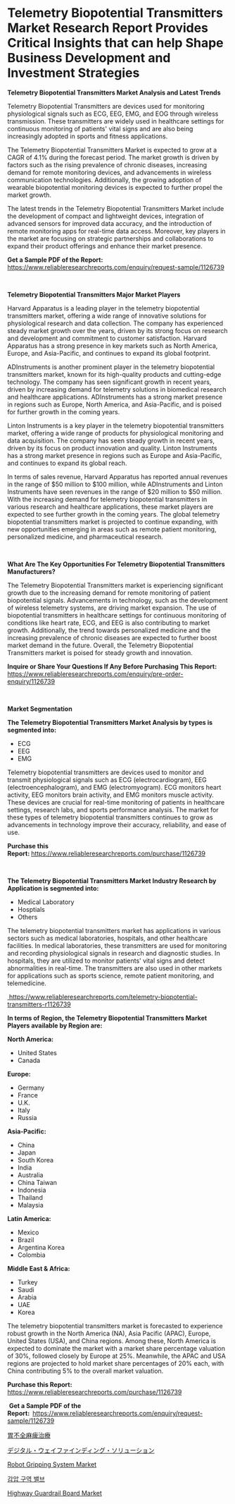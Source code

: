 <p><h1>Telemetry Biopotential Transmitters Market Research Report Provides Critical Insights that can help Shape Business Development and Investment Strategies</h1></p><p><strong>Telemetry Biopotential Transmitters Market Analysis and Latest Trends</strong></p>
<p><p>Telemetry Biopotential Transmitters are devices used for monitoring physiological signals such as ECG, EEG, EMG, and EOG through wireless transmission. These transmitters are widely used in healthcare settings for continuous monitoring of patients' vital signs and are also being increasingly adopted in sports and fitness applications.</p><p>The Telemetry Biopotential Transmitters Market is expected to grow at a CAGR of 4.1% during the forecast period. The market growth is driven by factors such as the rising prevalence of chronic diseases, increasing demand for remote monitoring devices, and advancements in wireless communication technologies. Additionally, the growing adoption of wearable biopotential monitoring devices is expected to further propel the market growth.</p><p>The latest trends in the Telemetry Biopotential Transmitters Market include the development of compact and lightweight devices, integration of advanced sensors for improved data accuracy, and the introduction of remote monitoring apps for real-time data access. Moreover, key players in the market are focusing on strategic partnerships and collaborations to expand their product offerings and enhance their market presence.</p></p>
<p><strong>Get a Sample PDF of the Report:&nbsp;</strong> <a href="https://www.reliableresearchreports.com/enquiry/request-sample/1126739">https://www.reliableresearchreports.com/enquiry/request-sample/1126739</a></p>
<p>&nbsp;</p>
<p><strong>Telemetry Biopotential Transmitters Major Market Players</strong></p>
<p><p>Harvard Apparatus is a leading player in the telemetry biopotential transmitters market, offering a wide range of innovative solutions for physiological research and data collection. The company has experienced steady market growth over the years, driven by its strong focus on research and development and commitment to customer satisfaction. Harvard Apparatus has a strong presence in key markets such as North America, Europe, and Asia-Pacific, and continues to expand its global footprint.</p><p>ADInstruments is another prominent player in the telemetry biopotential transmitters market, known for its high-quality products and cutting-edge technology. The company has seen significant growth in recent years, driven by increasing demand for telemetry solutions in biomedical research and healthcare applications. ADInstruments has a strong market presence in regions such as Europe, North America, and Asia-Pacific, and is poised for further growth in the coming years.</p><p>Linton Instruments is a key player in the telemetry biopotential transmitters market, offering a wide range of products for physiological monitoring and data acquisition. The company has seen steady growth in recent years, driven by its focus on product innovation and quality. Linton Instruments has a strong market presence in regions such as Europe and Asia-Pacific, and continues to expand its global reach.</p><p>In terms of sales revenue, Harvard Apparatus has reported annual revenues in the range of $50 million to $100 million, while ADInstruments and Linton Instruments have seen revenues in the range of $20 million to $50 million. With the increasing demand for telemetry biopotential transmitters in various research and healthcare applications, these market players are expected to see further growth in the coming years. The global telemetry biopotential transmitters market is projected to continue expanding, with new opportunities emerging in areas such as remote patient monitoring, personalized medicine, and pharmaceutical research.</p></p>
<p>&nbsp;</p>
<p><strong>What Are The Key Opportunities For Telemetry Biopotential Transmitters Manufacturers?</strong></p>
<p><p>The Telemetry Biopotential Transmitters market is experiencing significant growth due to the increasing demand for remote monitoring of patient biopotential signals. Advancements in technology, such as the development of wireless telemetry systems, are driving market expansion. The use of biopotential transmitters in healthcare settings for continuous monitoring of conditions like heart rate, ECG, and EEG is also contributing to market growth. Additionally, the trend towards personalized medicine and the increasing prevalence of chronic diseases are expected to further boost market demand in the future. Overall, the Telemetry Biopotential Transmitters market is poised for steady growth and innovation.</p></p>
<p><strong>Inquire or Share Your Questions If Any Before Purchasing This Report:</strong> <a href="https://www.reliableresearchreports.com/enquiry/pre-order-enquiry/1126739">https://www.reliableresearchreports.com/enquiry/pre-order-enquiry/1126739</a></p>
<p>&nbsp;</p>
<p><strong>Market Segmentation</strong></p>
<p><strong>The Telemetry Biopotential Transmitters Market Analysis by types is segmented into:</strong></p>
<p><ul><li>ECG</li><li>EEG</li><li>EMG</li></ul></p>
<p><p>Telemetry biopotential transmitters are devices used to monitor and transmit physiological signals such as ECG (electrocardiogram), EEG (electroencephalogram), and EMG (electromyogram). ECG monitors heart activity, EEG monitors brain activity, and EMG monitors muscle activity. These devices are crucial for real-time monitoring of patients in healthcare settings, research labs, and sports performance analysis. The market for these types of telemetry biopotential transmitters continues to grow as advancements in technology improve their accuracy, reliability, and ease of use.</p></p>
<p><strong>Purchase this Report:&nbsp;</strong><a href="https://www.reliableresearchreports.com/purchase/1126739">https://www.reliableresearchreports.com/purchase/1126739</a></p>
<p>&nbsp;</p>
<p><strong>The Telemetry Biopotential Transmitters Market Industry Research by Application is segmented into:</strong></p>
<p><ul><li>Medical Laboratory</li><li>Hosptials</li><li>Others</li></ul></p>
<p><p>The telemetry biopotential transmitters market has applications in various sectors such as medical laboratories, hospitals, and other healthcare facilities. In medical laboratories, these transmitters are used for monitoring and recording physiological signals in research and diagnostic studies. In hospitals, they are utilized to monitor patients' vital signs and detect abnormalities in real-time. The transmitters are also used in other markets for applications such as sports science, remote patient monitoring, and telemedicine.</p></p>
<p><a href="https://www.reliableresearchreports.com/telemetry-biopotential-transmitters-r1126739">&nbsp;https://www.reliableresearchreports.com/telemetry-biopotential-transmitters-r1126739</a></p>
<p><strong>In terms of Region, the Telemetry Biopotential Transmitters Market Players available by Region are:</strong></p>
<p>
    <p> <strong> North America: </strong>
        <ul>
            <li>United States</li>
            <li>Canada</li>
        </ul>
        </p> 
    <p> <strong> Europe: </strong>
        <ul>
            <li>Germany</li>
            <li>France</li>
            <li>U.K.</li>
            <li>Italy</li>
            <li>Russia</li>
        </ul>
        </p> 
    <p> <strong> Asia-Pacific: </strong>
        <ul>
            <li>China</li>
            <li>Japan</li>
            <li>South Korea</li>
            <li>India</li>
            <li>Australia</li>
            <li>China Taiwan</li>
            <li>Indonesia</li>
            <li>Thailand</li>
            <li>Malaysia</li>
        </ul>
        </p> 
    <p> <strong> Latin America: </strong>
        <ul>
            <li>Mexico</li>
            <li>Brazil</li>
            <li>Argentina Korea</li>
            <li>Colombia</li>
        </ul>
        </p> 
    <p> <strong> Middle East & Africa: </strong>
        <ul>
            <li>Turkey</li>
            <li>Saudi</li>
            <li>Arabia</li>
            <li>UAE</li>
            <li>Korea</li>
        </ul>
    </p>
    </p>
<p><p>The telemetry biopotential transmitters market is forecasted to experience robust growth in the North America (NA), Asia Pacific (APAC), Europe, United States (USA), and China regions. Among these, North America is expected to dominate the market with a market share percentage valuation of 30%, followed closely by Europe at 25%. Meanwhile, the APAC and USA regions are projected to hold market share percentages of 20% each, with China contributing 5% to the overall market valuation.</p></p>
<p><strong>Purchase this Report: </strong><a href="https://www.reliableresearchreports.com/purchase/1126739">https://www.reliableresearchreports.com/purchase/1126739</a></p>
<p>&nbsp;<strong>Get a Sample PDF of the Report:&nbsp;&nbsp;</strong><a href="https://www.reliableresearchreports.com/enquiry/request-sample/1126739">https://www.reliableresearchreports.com/enquiry/request-sample/1126739</a></p>
<p><strong></strong></p>
<p><p><a href="https://medium.com/@lorrainethompson10/%E8%83%83%E9%81%8B%E5%8B%95%E9%9A%9C%E5%AE%B3%E6%B2%BB%E7%99%82%E5%B8%82%E5%A0%B4%E8%A6%8F%E6%A8%A1-%E5%B8%82%E5%A0%B4%E8%A6%8B%E9%80%9A%E3%81%97%E3%81%A8%E5%B8%82%E5%A0%B4%E4%BA%88%E6%B8%AC-2024%E5%B9%B4%E3%81%8B%E3%82%892031%E5%B9%B4-21a3de74c878">胃不全麻痺治療</a></p><p><a href="https://github.com/andrade7361/Market-Research-Report-List-1/blob/main/113696146188.md">デジタル・ウェイファインディング・ソリューション</a></p><p><a href="https://github.com/Sinjinluong3e0awx2m195k76/Market-Research-Report-List-2/blob/main/robot-gripping-system-market.md">Robot Gripping System Market</a></p><p><a href="https://medium.com/@fredajerde/%ED%99%95%EC%9D%B8%EB%90%9C-%EC%95%95%EB%A0%A5-%EA%B0%90%EC%86%8C-%EC%A1%B4-%EB%B0%B8%EB%B8%8C-%EC%8B%9C%EC%9E%A5-%EC%A0%90%EC%9C%A0%EC%9C%A8-%EB%B3%80%ED%99%94-%EB%B0%8F-%EC%8B%9C%EC%9E%A5-%EC%84%B1%EC%9E%A5-%ED%8A%B8%EB%A0%8C%EB%93%9C-2024%EB%85%84-2031%EB%85%84-441802cb8cf3">감압 구역 밸브</a></p><p><a href="https://issuu.com/reportprime-2/docs/highway-guardrail-board-market-size-2030.pptx">Highway Guardrail Board Market</a></p></p>